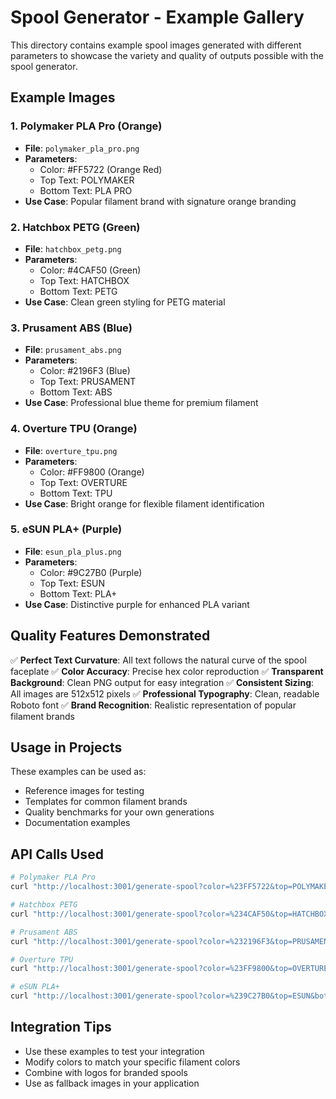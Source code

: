 # Spool Generator - Example Gallery

This directory contains example spool images generated with different parameters to showcase the variety and quality of outputs possible with the spool generator.

## Example Images

### 1. Polymaker PLA Pro (Orange)
- **File**: `polymaker_pla_pro.png`
- **Parameters**: 
  - Color: #FF5722 (Orange Red)
  - Top Text: POLYMAKER
  - Bottom Text: PLA PRO
- **Use Case**: Popular filament brand with signature orange branding

### 2. Hatchbox PETG (Green)
- **File**: `hatchbox_petg.png`
- **Parameters**:
  - Color: #4CAF50 (Green)
  - Top Text: HATCHBOX
  - Bottom Text: PETG
- **Use Case**: Clean green styling for PETG material

### 3. Prusament ABS (Blue)
- **File**: `prusament_abs.png`
- **Parameters**:
  - Color: #2196F3 (Blue)
  - Top Text: PRUSAMENT
  - Bottom Text: ABS
- **Use Case**: Professional blue theme for premium filament

### 4. Overture TPU (Orange)
- **File**: `overture_tpu.png`
- **Parameters**:
  - Color: #FF9800 (Orange)
  - Top Text: OVERTURE
  - Bottom Text: TPU
- **Use Case**: Bright orange for flexible filament identification

### 5. eSUN PLA+ (Purple)
- **File**: `esun_pla_plus.png`
- **Parameters**:
  - Color: #9C27B0 (Purple)
  - Top Text: ESUN
  - Bottom Text: PLA+
- **Use Case**: Distinctive purple for enhanced PLA variant

## Quality Features Demonstrated

✅ **Perfect Text Curvature**: All text follows the natural curve of the spool faceplate
✅ **Color Accuracy**: Precise hex color reproduction
✅ **Transparent Background**: Clean PNG output for easy integration
✅ **Consistent Sizing**: All images are 512x512 pixels
✅ **Professional Typography**: Clean, readable Roboto font
✅ **Brand Recognition**: Realistic representation of popular filament brands

## Usage in Projects

These examples can be used as:
- Reference images for testing
- Templates for common filament brands
- Quality benchmarks for your own generations
- Documentation examples

## API Calls Used

```bash
# Polymaker PLA Pro
curl "http://localhost:3001/generate-spool?color=%23FF5722&top=POLYMAKER&bottom=PLA%20PRO"

# Hatchbox PETG
curl "http://localhost:3001/generate-spool?color=%234CAF50&top=HATCHBOX&bottom=PETG"

# Prusament ABS
curl "http://localhost:3001/generate-spool?color=%232196F3&top=PRUSAMENT&bottom=ABS"

# Overture TPU
curl "http://localhost:3001/generate-spool?color=%23FF9800&top=OVERTURE&bottom=TPU"

# eSUN PLA+
curl "http://localhost:3001/generate-spool?color=%239C27B0&top=ESUN&bottom=PLA%2B"
```

## Integration Tips

- Use these examples to test your integration
- Modify colors to match your specific filament colors
- Combine with logos for branded spools
- Use as fallback images in your application

